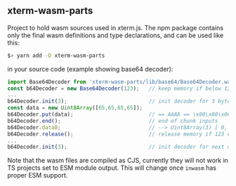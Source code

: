 ## xterm-wasm-parts

Project to hold wasm sources used in xterm.js. The npm package contains only the final wasm definitions and type declarations, and can be used like this:

```bash
$> yarn add -D xterm-wasm-parts
```

in your source code (example showing base64 decoder):

```typescript
import Base64Decoder from 'xterm-wasm-parts/lib/base64/Base64Decoder.wasm';
const b64Decoder = new Base64Decoder(123);   // keep memory if below 123 bytes
...
b64Decoder.init(3);                          // init decoder for 3 bytes (pulls wasm instance)
const data = new Uint8Array([65,65,65,65]);
b64Decoder.put(data);                        // == AAAA == \x00\x00\x00 decoded
b64Decoder.end();                            // end of chunk inputs
b64Decoder.data8;                            // --> Uint8Array(3) [ 0, 0, 0 ] == \x00\x00\x00
b64Decoder.release();                        // release memory if 123 exceeded
...
b64Decoder.init(3);                          // init decoder for next data to be decoded

```

Note that the wasm files are compiled as CJS, currently they will not work in TS projects set to ESM module output. This will change once `inwasm` has proper ESM support.
